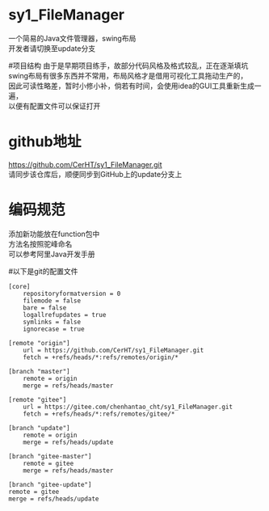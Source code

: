 # sy1_FileManager
一个简易的Java文件管理器，swing布局  
开发者请切换至update分支

#项目结构
由于是早期项目练手，故部分代码风格及格式较乱，正在逐渐填坑  
swing布局有很多东西并不常用，布局风格才是借用可视化工具拖动生产的，  
因此可读性略差，暂时小修小补，倘若有时间，会使用idea的GUI工具重新生成一遍，  
以便有配置文件可以保证打开

# github地址
https://github.com/CerHT/sy1_FileManager.git  
请同步该仓库后，顺便同步到GitHub上的update分支上

# 编码规范
添加新功能放在function包中  
方法名按照驼峰命名  
可以参考阿里Java开发手册  

#以下是git的配置文件
```
[core]
    repositoryformatversion = 0
    filemode = false
    bare = false
    logallrefupdates = true
    symlinks = false
    ignorecase = true

[remote "origin"]
    url = https://github.com/CerHT/sy1_FileManager.git
    fetch = +refs/heads/*:refs/remotes/origin/*

[branch "master"]
    remote = origin
    merge = refs/heads/master

[remote "gitee"]
    url = https://gitee.com/chenhantao_cht/sy1_FileManager.git
    fetch = +refs/heads/*:refs/remotes/gitee/*

[branch "update"]
    remote = origin
    merge = refs/heads/update

[branch "gitee-master"]
    remote = gitee
    merge = refs/heads/master

[branch "gitee-update"]
remote = gitee
merge = refs/heads/update 

```